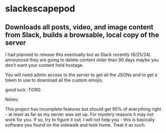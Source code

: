 # slackescapepod
## Downloads all posts, video, and image content from Slack, builds a browsable, local copy of the server




I had planned to release this eventually but as Slack recently (6/25/24) announced they are going to delete content older than 90 days maybe you don't want your content held hostage.

You will need admin access to the server to get all the JSONs and to get a token to use to download all the custom emojis.


good luck
-TORG



Notes:

This project has incomplete features but should get 95% of everything right - at least as far as my server was set up. For mystery reasons it may not work for you. If so, try to figure it out. I will not help you - this is basically software you found on the sidewalk and took home. Treat it as such.
